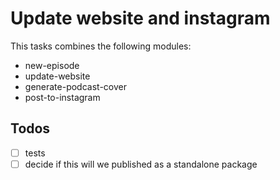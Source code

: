 # Update website and instagram

This tasks combines the following modules:

- new-episode
- update-website
- generate-podcast-cover
- post-to-instagram

## Todos

- [ ] tests
- [ ] decide if this will we published as a standalone package
